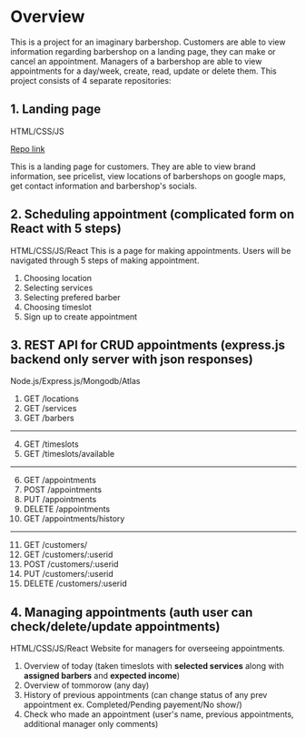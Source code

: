 # Overview

This is a project for an imaginary barbershop. Customers are able to view information regarding barbershop on a landing page, they can make or cancel an appointment. Managers of a barbershop are able to view appointments for a day/week, create, read, update or delete them. 
This project consists of 4 separate repositories:

## 1. Landing page
HTML/CSS/JS

[Repo link](https://github.com/Hikyn/barbershop-project-landing)

This is a landing page for customers. They are able to view brand information, see pricelist, view locations of barbershops on google maps, get contact information and barbershop's socials.
## 2. Scheduling appointment (complicated form on React with 5 steps)
HTML/CSS/JS/React
This is a page for making appointments. Users will be navigated through 5 steps of making appointment.
1. Choosing location
2. Selecting services
3. Selecting prefered barber
4. Choosing timeslot
5. Sign up to create appointment
## 3. REST API for CRUD appointments (express.js backend only server with json responses)
Node.js/Express.js/Mongodb/Atlas
1. GET /locations
2. GET /services
3. GET /barbers
---
4. GET /timeslots
5. GET /timeslots/available
---
6. GET /appointments
7. POST /appointments
8. PUT /appointments
9. DELETE /appointments
10. GET /appointments/history
---
11. GET /customers/
12. GET /customers/:userid
13. POST /customers/:userid
14. PUT /customers/:userid
15. DELETE /customers/:userid
## 4. Managing appointments (auth user can check/delete/update appointments)
HTML/CSS/JS/React
Website for managers for overseeing appointments.

1. Overview of today (taken timeslots with **selected services** along with **assigned barbers** and **expected income**)
2. Overview of tommorow (any day)
3. History of previous appointments (can change status of any prev appointment ex. Completed/Pending payement/No show/)
4. Check who made an appointment (user's name, previous appointments, additional manager only comments)
